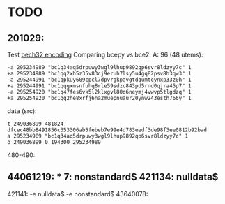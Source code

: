 # TODO
## 201029:
Test [bech32 encoding](https://slowli.github.io/bech32-buffer/)
Comparing bcepy vs bce2.
A: 96 (48 utems):
```
-a 295234989 "bc1q34aq5drpuwy3wgl9lhup9892qp6svr8ldzyy7c" 1
+a 295234989 "bc1qq2xh5z35v83cj9eruh7lsy5u4gq82psv8h3qw3" 1
-a 295244991 "bc1qpkuy609cpcl7dpvrgkpavgtdqumtcynxp33z0h" 1
+a 295244991 "bc1qqgxmsnfuhq8rle59sdzc843pd5rnd0qjra45p7" 1
-a 295254920 "bc1q47fes6vk5l2klxgvl80q6neymj4vwvp5tlgdzq" 1
+a 295254920 "bc1qq2he8xrfj6na2muepnuaur20ynw243esth766y" 1
```

data (src):
```
t 249036899 481824 dfcec48bb8491856c353306ab5febeb7e99e4d783eedf3de98f3ee0812b92bad
a 295234989 "bc1q34aq5drpuwy3wgl9lhup9892qp6svr8ldzyy7c" 1
o 249036899 0 194300 295234989
```

480-490:

44061219: *
7: nonstandard$
421134: nulldata$
----
421141: -e nulldata$ -e nonstandard$
43640078: 